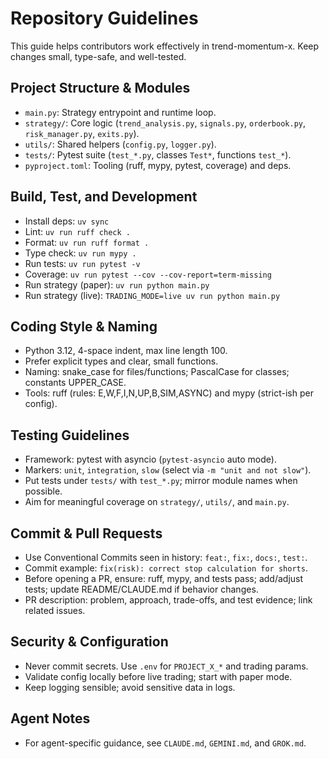 # Repository Guidelines

This guide helps contributors work effectively in trend-momentum-x. Keep changes small, type-safe, and well-tested.

## Project Structure & Modules
- `main.py`: Strategy entrypoint and runtime loop.
- `strategy/`: Core logic (`trend_analysis.py`, `signals.py`, `orderbook.py`, `risk_manager.py`, `exits.py`).
- `utils/`: Shared helpers (`config.py`, `logger.py`).
- `tests/`: Pytest suite (`test_*.py`, classes `Test*`, functions `test_*`).
- `pyproject.toml`: Tooling (ruff, mypy, pytest, coverage) and deps.

## Build, Test, and Development
- Install deps: `uv sync`
- Lint: `uv run ruff check .`
- Format: `uv run ruff format .`
- Type check: `uv run mypy .`
- Run tests: `uv run pytest -v`
- Coverage: `uv run pytest --cov --cov-report=term-missing`
- Run strategy (paper): `uv run python main.py`
- Run strategy (live): `TRADING_MODE=live uv run python main.py`

## Coding Style & Naming
- Python 3.12, 4-space indent, max line length 100.
- Prefer explicit types and clear, small functions.
- Naming: snake_case for files/functions; PascalCase for classes; constants UPPER_CASE.
- Tools: ruff (rules: E,W,F,I,N,UP,B,SIM,ASYNC) and mypy (strict-ish per config).

## Testing Guidelines
- Framework: pytest with asyncio (`pytest-asyncio` auto mode).
- Markers: `unit`, `integration`, `slow` (select via `-m "unit and not slow"`).
- Put tests under `tests/` with `test_*.py`; mirror module names when possible.
- Aim for meaningful coverage on `strategy/`, `utils/`, and `main.py`.

## Commit & Pull Requests
- Use Conventional Commits seen in history: `feat:`, `fix:`, `docs:`, `test:`.
- Commit example: `fix(risk): correct stop calculation for shorts`.
- Before opening a PR, ensure: ruff, mypy, and tests pass; add/adjust tests; update README/CLAUDE.md if behavior changes.
- PR description: problem, approach, trade-offs, and test evidence; link related issues.

## Security & Configuration
- Never commit secrets. Use `.env` for `PROJECT_X_*` and trading params.
- Validate config locally before live trading; start with paper mode.
- Keep logging sensible; avoid sensitive data in logs.

## Agent Notes
- For agent-specific guidance, see `CLAUDE.md`, `GEMINI.md`, and `GROK.md`.
